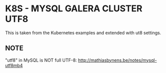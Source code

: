 # K8S - MYSQL GALERA CLUSTER UTF8

This is taken from the Kubernetes examples and extended with ut8 settings.

## NOTE

"utf8" in MySQL is NOT full UTF-8: http://mathiasbynens.be/notes/mysql-utf8mb4
